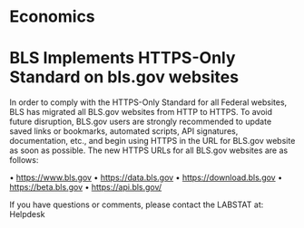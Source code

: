 # Economics


# BLS Implements HTTPS-Only Standard on bls.gov websites
In order to comply with the HTTPS-Only Standard for all Federal websites, BLS has migrated all BLS.gov websites from HTTP to HTTPS.
To avoid future disruption, BLS.gov users are strongly recommended to update saved links or bookmarks, automated scripts, API signatures, documentation, etc., and begin using HTTPS in the URL for BLS.gov website as soon as possible.
The new HTTPS URLs for all BLS.gov websites are as follows:

•	https://www.bls.gov
•	https://data.bls.gov
•	https://download.bls.gov
•	https://beta.bls.gov
•	https://api.bls.gov/

If you have questions or comments, please contact the LABSTAT at: Helpdesk 
